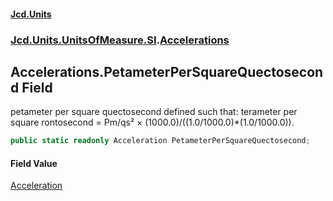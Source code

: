 #### [Jcd.Units](index.md 'index')
### [Jcd.Units.UnitsOfMeasure.SI](Jcd.Units.UnitsOfMeasure.SI.md 'Jcd.Units.UnitsOfMeasure.SI').[Accelerations](Accelerations.md 'Jcd.Units.UnitsOfMeasure.SI.Accelerations')

## Accelerations.PetameterPerSquareQuectosecond Field

petameter per square quectosecond defined such that: terameter per square rontosecond = Pm/qs² × (1000.0)/((1.0/1000.0)*(1.0/1000.0)).

```csharp
public static readonly Acceleration PetameterPerSquareQuectosecond;
```

#### Field Value
[Acceleration](Acceleration.md 'Jcd.Units.UnitTypes.Acceleration')